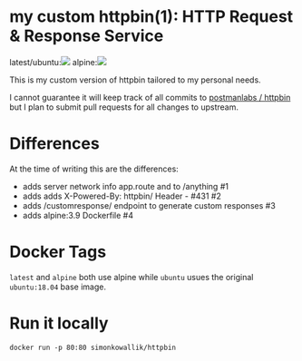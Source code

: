 # my custom httpbin(1): HTTP Request & Response Service

latest/ubuntu:[![](https://images.microbadger.com/badges/image/simonkowallik/httpbin.svg)](https://microbadger.com/images/simonkowallik/httpbin)
alpine:[![](https://images.microbadger.com/badges/image/simonkowallik/httpbin:alpine.svg)](https://microbadger.com/images/simonkowallik/httpbin:alpine)

This is my custom version of httpbin tailored to my personal needs.

I cannot guarantee it will keep track of all commits to [postmanlabs / httpbin](https://github.com/postmanlabs/httpbin) but I plan to submit pull requests for all changes to upstream.

# Differences
At the time of writing this are the differences:

- adds server network info app.route and to /anything #1
- adds adds X-Powered-By: httpbin/<version> Header - #431 #2
- adds /customresponse/<base64> endpoint to generate custom responses #3
- adds alpine:3.9 Dockerfile #4

# Docker Tags
`latest` and `alpine` both use alpine while `ubuntu` usues the original `ubuntu:18.04` base image.

# Run it locally

    docker run -p 80:80 simonkowallik/httpbin

